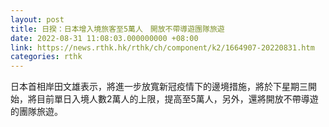 ```yaml
---
layout: post
title: 日揆：日本增入境旅客至5萬人　開放不帶導遊團隊旅遊
date: 2022-08-31 11:08:03.000000000 +08:00
link: https://news.rthk.hk/rthk/ch/component/k2/1664907-20220831.htm
categories: rthk
---
```


日本首相岸田文雄表示，將進一步放寬新冠疫情下的邊境措施，將於下星期三開始，將目前單日入境人數2萬人的上限，提高至5萬人，另外，還將開放不帶導遊的團隊旅遊。
